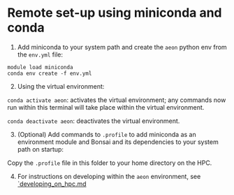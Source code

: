 # Remote set-up using miniconda and conda

1) Add miniconda to your system path and create the `aeon` python env from the `env.yml` file:

```
module load miniconda
conda env create -f env.yml
```

2) Using the virtual environment:

`conda activate aeon`: activates the virtual environment; any commands now run within this terminal will take place within the virtual environment.

`conda deactivate aeon`: deactivates the virtual environment.

3) (Optional) Add commands to `.profile` to add miniconda as an environment module and Bonsai and its dependencies to your system path on startup:

Copy the `.profile` file in this folder to your home directory on the HPC.

4) For instructions on developing within the `aeon` environment, see [`developing_on_hpc.md](./developing_on_hpc.md)